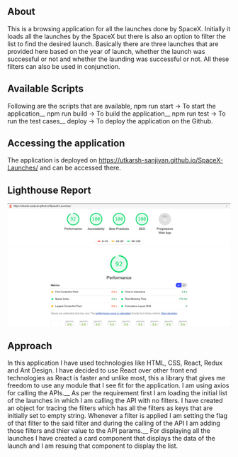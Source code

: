 ## About
This is a browsing application for all the launches done by SpaceX. Initially it loads all the launches by the SpaceX but there is also an option to filter the list to find the desired launch. Basically there are three launches that are provided here based on the year of launch, whether the launch was successful or not and whether the launding was successful or not. All these filters can also be used in conjunction. 

## Available Scripts
Following are the scripts that are available,
npm run start -> To start the application__
npm run build -> To build the application__
npm run test -> To run the test cases__
deploy -> To deploy the application on the Github.

## Accessing the application
The application is deployed on https://utkarsh-sanjivan.github.io/SpaceX-Launches/ and can be accessed there.

## Lighthouse Report
![Alt text](/public/LightHouseReport.png?raw=true "Optional Title")

## Approach
In this application I have used technologies like HTML, CSS, React, Redux and Ant Design. I have decided to use React over other front end technologies as React is faster and unlike most, this a library that gives me freedom to use any module that I see fit for the application. I am using axios for calling the APIs.__
As per the requirement first I am loading the initial list of the launches in which I am calling the API with no filters. I have created an object for tracing the filters which has all the filters as keys that are initially set to empty string. Whenever a filter is applied I am setting the flag of that filter to the said filter and during the calling of the API I am adding those filters and thier value to the API params.__
For displaying all the launches I have created a card component that displays the data of the launch and I am resuing that component to display the list. 